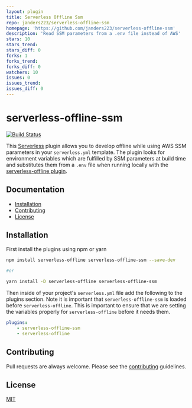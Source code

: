 ```yaml
---
layout: plugin
title: Serverless Offline Ssm
repo: janders223/serverless-offline-ssm
homepage: 'https://github.com/janders223/serverless-offline-ssm'
description: 'Read SSM parameters from a .env file instead of AWS'
stars: 10
stars_trend: 
stars_diff: 0
forks: 1
forks_trend: 
forks_diff: 0
watchers: 10
issues: 0
issues_trend: 
issues_diff: 0
---
```



# serverless-offline-ssm
[![Build Status](https://travis-ci.org/janders223/serverless-offline-ssm.svg?branch=master)](https://travis-ci.org/janders223/serverless-offline-ssm)

This [Serverless](https://github.com/serverless/serverless) plugin allows you to develop offline while using AWS SSM parameters in your `serverless.yml` template. The plugin looks for environment variables which are fulfilled by SSM parameters at build time and substitutes them from a `.env` file when running locally with the [serverless-offline plugin](https://github.com/dherault/serverless-offline).

## Documentation

- [Installation](#installation)
- [Contributing](#contributing)
- [License](#license)

## Installation

First install the plugins using npm or yarn

```bash
npm install serverless-offline serverless-offline-ssm --save-dev

#or

yarn install -D serverless-offline serverless-offline-ssm
```

Then inside of your project's `serverless.yml` file add the following to the plugins section. Note it is important that `serverless-offline-ssm` is loaded before `serverless-offline`. This is important to ensure that we are setting the variables properly for `serverless-offline` before it needs them.

```yaml
plugins:
    - serverless-offline-ssm
    - serverless-offline
```

## Contributing

Pull requests are always welcome. Please see the [contributing](https://github.com/janders223/serverless-offline-ssm/blob/master/CONTRIBUTING.md) guidelines.

## License

[MIT](https://github.com/janders223/serverless-offline-ssm/blob/master/LICENSE)
